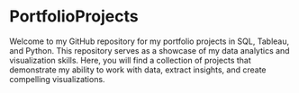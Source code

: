 # PortfolioProjects

Welcome to my GitHub repository for my portfolio projects in SQL, Tableau, and Python. This repository serves as a showcase of my data analytics and visualization skills. Here, you will find a collection of projects that demonstrate my ability to work with data, extract insights, and create compelling visualizations.
